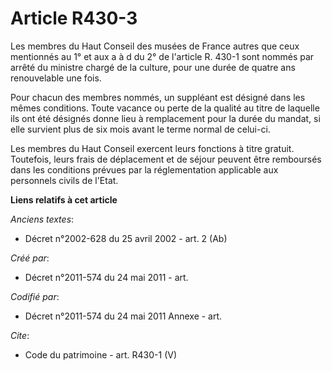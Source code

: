 # Article R430-3

Les membres du Haut Conseil des musées de France autres que ceux mentionnés au 1° et aux a à d du 2° de l'article R. 430-1
sont nommés par arrêté du ministre chargé de la culture, pour une durée de quatre ans renouvelable une fois.

Pour chacun des membres nommés, un suppléant est désigné dans les mêmes conditions. Toute vacance ou perte de la qualité au
titre de laquelle ils ont été désignés donne lieu à remplacement pour la durée du mandat, si elle survient plus de six mois
avant le terme normal de celui-ci.

Les membres du Haut Conseil exercent leurs fonctions à titre gratuit. Toutefois, leurs frais de déplacement et de séjour
peuvent être remboursés dans les conditions prévues par la réglementation applicable aux personnels civils de l'Etat.

**Liens relatifs à cet article**

_Anciens textes_:

  - Décret n°2002-628 du 25 avril 2002 - art. 2 (Ab)

_Créé par_:

  - Décret n°2011-574 du 24 mai 2011  - art.

_Codifié par_:

  - Décret n°2011-574 du 24 mai 2011 Annexe - art.

_Cite_:

  - Code du patrimoine - art. R430-1 (V)
